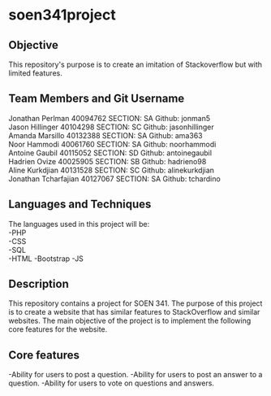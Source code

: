 # soen341project
## Objective
This repository's purpose is to create an imitation of Stackoverflow but with limited features.
## Team Members and Git Username
Jonathan Perlman   40094762    SECTION: SA  Github: jonman5     
Jason Hillinger  40104298           SECTION: SC Github: jasonhillinger  
Amanda Marsillo   40132388       SECTION: SA Github: ama363   
Noor Hammodi 40061760            SECTION: SA Github: noorhammodi  
Antoine Gaubil 40115052            SECTION: SD Github: antoinegaubil   
Hadrien Ovize 40025905             SECTION: SB Github: hadrieno98  
Aline Kurkdjian 40131528           SECTION: SC Github: alinekurkdjian  
Jonathan Tcharfajian 40127067  SECTION: SA Github: tchardino  
## Languages and Techniques
The languages used in this project will be:  
-PHP  
-CSS  
-SQL  
-HTML 
-Bootstrap
-JS
## Description
This repository contains a project for SOEN 341.
The purpose of this project is to create a website that has similar features to StackOverflow and similar websites.
The main objective of the project is to implement the following core features for the website.
## Core features
-Ability for users to post a question.
-Ability for users to post an answer to a question.
-Ability for users to vote on questions and answers.

